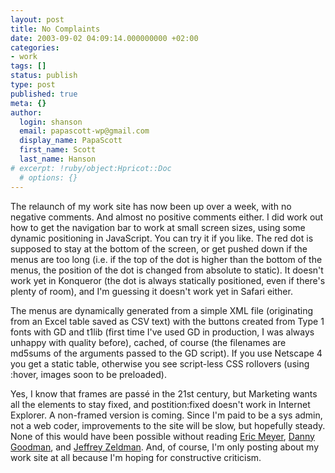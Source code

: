 ```yaml
---
layout: post
title: No Complaints
date: 2003-09-02 04:09:14.000000000 +02:00
categories:
- work
tags: []
status: publish
type: post
published: true
meta: {}
author:
  login: shanson
  email: papascott-wp@gmail.com
  display_name: PapaScott
  first_name: Scott
  last_name: Hanson
# excerpt: !ruby/object:Hpricot::Doc
  # options: {}
---
```

<p>The relaunch of my work site has now been up over a week, with no negative comments. And almost no positive comments either. I did work out how to get the navigation bar to work at small screen sizes, using some dynamic positioning in JavaScript. You can try it if you like. The red dot is supposed to stay at the bottom of the screen, or get pushed down if the menus are too long (i.e. if the top of the dot is higher than the bottom of the menus, the position of the dot is changed from absolute to static). It doesn't work yet in Konqueror (the dot is always statically positioned, even if there's plenty of room), and I'm guessing it doesn't work yet in Safari either.</p>
<p>The menus are dynamically generated from a simple XML file (originating from an Excel table saved as CSV text) with the buttons created from Type 1 fonts with GD and t1lib (first time I've used GD in production, I was always unhappy with quality before), cached, of course (the filenames are md5sums of the arguments passed to the GD script). If you use Netscape 4 you get a static table, otherwise you see script-less CSS rollovers (using :hover, images soon to be preloaded).  </p>
<p>Yes, I know that frames are pass&#233; in the 21st century, but Marketing wants all the elements to stay fixed, and postition:fixed doesn't work in Internet Explorer. A non-framed version is coming. Since I'm paid to be a sys admin, not a web coder, improvements to the site will be slow, but hopefully steady. None of this would have been possible without reading <a title="Eric Meyer on CSS: Home" href="http://www.ericmeyeroncss.com/">Eric Meyer</a>, <a title="O'Reilly Network: Cooking with JavaScript & DHTML, Part 6" href="http://www.oreillynet.com/lpt/a/3770">Danny Goodman</a>, and <a title="Jeffrey Zeldman Presents: The Daily Report" href="http://www.zeldman.com/">Jeffrey Zeldman</a>. And, of course, I'm only posting about my work site at all because I'm hoping for constructive criticism.</p>
